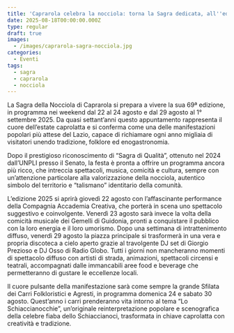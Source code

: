 ```yaml
---
title: 'Caprarola celebra la nocciola: torna la Sagra dedicata, all''edizione numero 69'
date: 2025-08-18T00:00:00.000Z
type: regular
draft: true
images:
  - /images/caprarola-sagra-nocciola.jpg
categories:
  - Eventi
tags:
  - sagra
  - caprarola
  - nocciola
---
```


La Sagra della Nocciola di Caprarola si prepara a vivere la sua 69ª edizione, in programma nei weekend dal 22 al 24 agosto e dal 29 agosto al 1° settembre 2025. Da quasi settant’anni questo appuntamento rappresenta il cuore dell’estate caprolatta e si conferma come una delle manifestazioni popolari più attese del Lazio, capace di richiamare ogni anno migliaia di visitatori unendo tradizione, folklore ed enogastronomia.

Dopo il prestigioso riconoscimento di “Sagra di Qualità”, ottenuto nel 2024 dall’UNPLI presso il Senato, la festa è pronta a offrire un programma ancora più ricco, che intreccia spettacoli, musica, comicità e cultura, sempre con un’attenzione particolare alla valorizzazione della nocciola, autentico simbolo del territorio e “talismano” identitario della comunità.

L’edizione 2025 si aprirà giovedì 22 agosto con l’affascinante performance della Compagnia Accademia Creativa, che porterà in scena uno spettacolo suggestivo e coinvolgente. Venerdì 23 agosto sarà invece la volta della comicità musicale dei Gemelli di Guidonia, pronti a conquistare il pubblico con la loro energia e il loro umorismo. Dopo una settimana di intrattenimento diffuso, venerdì 29 agosto la piazza principale si trasformerà in una vera e propria discoteca a cielo aperto grazie al travolgente DJ set di Giorgio Prezioso e DJ Osso di Radio Globo. Tutti i giorni non mancheranno momenti di spettacolo diffuso con artisti di strada, animazioni, spettacoli circensi e teatrali, accompagnati dalle immancabili aree food e beverage che permetteranno di gustare le eccellenze locali.

Il cuore pulsante della manifestazione sarà come sempre la grande Sfilata dei Carri Folkloristici e Agresti, in programma domenica 24 e sabato 30 agosto. Quest’anno i carri prenderanno vita intorno al tema “Lo Schiaccianocchie”, un’originale reinterpretazione popolare e scenografica della celebre fiaba dello Schiaccianoci, trasformata in chiave caprolatta con creatività e tradizione.
